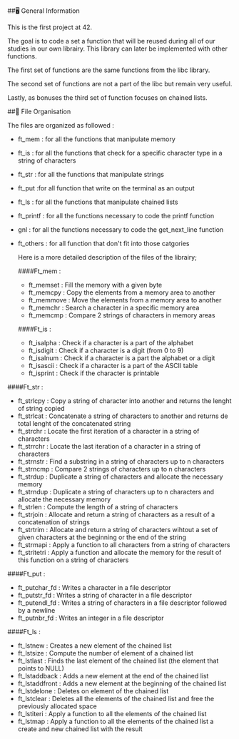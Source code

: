 ##:desktop_computer: General Information

This is the first project at 42.

The goal is to code a set a function that will be reused during all of our studies in our own librairy. This library can later be implemented with other functions.

The first set of functions are the same functions from the libc library. 

The second set of functions are not a part of the libc but remain very useful.

Lastly, as bonuses the third set of function focuses on chained lists. 

##:pushpin: File Organisation

The files are organized as followed : 
- ft_mem : for all the functions that manipulate memory
- ft_is : for all the functions that check for a specific character type in a string of characters
- ft_str : for all the functions that manipulate strings
- ft_put :for all function that write on the terminal as an output
- ft_ls : for all the functions that manipulate chained lists
- ft_printf : for all the functions necessary to code the printf function
- gnl : for all the functions necessary to code the get_next_line function
- ft_others : for all function that don't fit into those catgories

  Here is a more detailed description of the files of the librairy;

  ####Ft_mem :
  - ft_memset : Fill the memory with a given byte
  - ft_memcpy : Copy the elements from a memory area to another
  - ft_memmove : Move the elements from a memory area to another
  - ft_memchr : Search a character in a specific memory area
  - ft_memcmp : Compare 2 strings of characters in memory areas

  ####Ft_is :
  - ft_isalpha : Check if a character is a part of the alphabet
  - ft_isdigit : Check if a character is a digit (from 0 to 9)
  - ft_isalnum : Check if a character is a part the alphabet or a digit
  - ft_isascii : Check if a character is a part of the ASCII table
  - ft_isprint : Check if the character is printable
   
 ####Ft_str :
  - ft_strlcpy : Copy a string of character into another and returns the lenght of string copied
  - ft_strlcat : Concatenate a string of characters to another and returns de total lenght of the concatenated string
  - ft_strchr : Locate the first iteration of a character in a string of characters
  - ft_strrchr : Locate the last iteration of a character in a string of characters
  - ft_strnstr : Find a substring in a string of characters up to n characters
  - ft_strncmp : Compare 2 strings of characters up to n characters
  - ft_strdup : Duplicate a string of characters and allocate the necessary memory
  - ft_strndup : Duplicate a string of characters up to n characters and allocate the necessary memory
  - ft_strlen : Compute the length of a string of characters
  - ft_strjoin : Allocate and return a string of characters as a result of a concatenation of strings
  - ft_strtrim : Allocate and return a string of characters wihtout a set of given characters at the beginning or the end of the string
  - ft_strmapi : Apply a function to all characters from a string of characters
  - ft_stritetri : Apply a function and allocate the memory for the result of this function on a string of characters

  ####Ft_put :
  - ft_putchar_fd : Writes a character in a file descriptor
  - ft_putstr_fd : Writes a string of character in a file descriptor
  - ft_putendl_fd : Writes a string of characters in a file descriptor followed by a newline
  - ft_putnbr_fd : Writes an integer in a file descriptor
 
  ####Ft_ls :
  - ft_lstnew : Creates a new element of the chained list
  - ft_lstsize : Compute the number of element of a chained list
  - ft_lstlast : Finds the last element of the chained list (the element that points to NULL)
  - ft_lstaddback : Adds a new element at the end of the chained list
  - ft_lstaddfront : Adds a new element at the beginning of the chained list
  - ft_lstdelone : Deletes on element of the chained list
  - ft_lstclear : Deletes all the elements of the chained list and free the previously allocated space
  - ft_lstiteri : Apply a function to all the elements of the chained list
  - ft_lstmap : Apply a function to all the elements of the chained list a create and new chained list with the result

